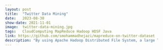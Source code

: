 ```yaml
---
layout: post
title:  "Twitter Data Mining"
date:   2023-08-30
show-date: 2021-11-01
image:  twitter-data-mining.jpg
tags:   CloudComputing MapReduce Hadoop HDSF Java
link: https://github.com/smohammadhejazi/mapreduce-on-twitter-dataset
description: "By using Apache Hadoop Distributed File System, a large Twitter data set was processed across clusters of computers to count the number of tweets that contain #Trump or #Biden and the percentages of these tweets in each country."
---
```


